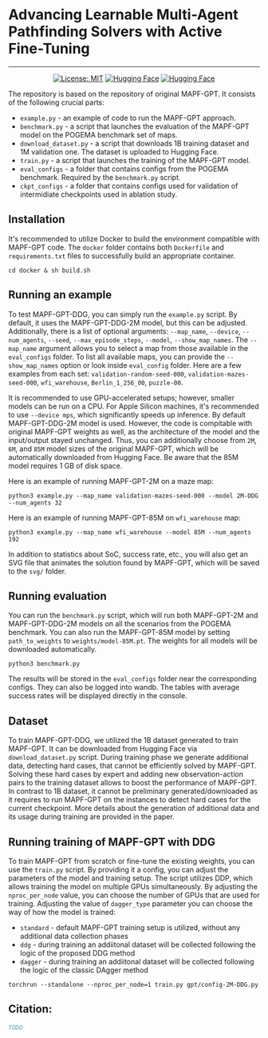 # Advancing Learnable Multi-Agent Pathfinding Solvers with Active Fine-Tuning



<div align="center" dir="auto">

---

[![License: MIT](https://img.shields.io/badge/License-MIT-blue.svg)](https://github.com/CognitiveAISystems/MAPF-GPT/blob/main/LICENSE)
[![Hugging Face](https://img.shields.io/badge/Weights-MAPF--GPT-blue?logo=huggingface)](https://huggingface.co/aandreychuk/MAPF-GPT/tree/main)
[![Hugging Face](https://img.shields.io/badge/Dataset-MAPF--GPT-blue?logo=huggingface)](https://huggingface.co/datasets/aandreychuk/MAPF-GPT/tree/main)
</div>

The repository is based on the repository of original MAPF-GPT. It consists of the following crucial parts:

- `example.py` - an example of code to run the MAPF-GPT approach.
- `benchmark.py` - a script that launches the evaluation of the MAPF-GPT model on the POGEMA benchmark set of maps.
- `download_dataset.py` - a script that downloads 1B training dataset and 1M validation one. The dataset is uploaded to Hugging Face.
- `train.py` - a script that launches the training of the MAPF-GPT model.
- `eval_configs` - a folder that contains configs from the POGEMA benchmark. Required by the `benchmark.py` script.
- `ckpt_configs` - a folder that contains configs used for validation of intermidiate checkpoints used in ablation study.

## Installation

It's recommended to utilize Docker to build the environment compatible with MAPF-GPT code. The `docker` folder contains both `Dockerfile` and `requirements.txt` files to successfully build an appropriate container.

```
cd docker & sh build.sh
```

## Running an example

To test MAPF-GPT-DDG, you can simply run the `example.py` script. By default, it uses the MAPF-GPT-DDG-2M model, but this can be adjusted.  
Additionally, there is a list of optional arguments: `--map_name`, `--device`, `--num_agents`, `--seed`, `--max_episode_steps`, `--model`, `--show_map_names`. The `--map_name` argument allows you to select a map from those available in the `eval_configs` folder. To list all available maps, you can provide the `--show_map_names` option or look inside `eval_config` folder. Here are a few examples from each set: `validation-random-seed-000`, `validation-mazes-seed-000`, `wfi_warehouse`, `Berlin_1_256_00`, `puzzle-00`.  

It is recommended to use GPU-accelerated setups; however, smaller models can be run on a CPU. For Apple Silicon machines, it's recommended to use `--device mps`, which significantly speeds up inference.
By default MAPF-GPT-DDG-2M model is used. However, the code is compitable with original MAPF-GPT weights as well, as the architecture of the model and the input/output stayed unchanged.
Thus, you can additionally choose from `2M`, `6M`, and `85M` model sizes of the original MAPF-GPT, which will be automatically downloaded from Hugging Face. Be aware that the 85M model requires 1 GB of disk space.


Here is an example of running MAPF-GPT-2M on a maze map:
```
python3 example.py --map_name validation-mazes-seed-000 --model 2M-DDG --num_agents 32
```


Here is an example of running MAPF-GPT-85M on `wfi_warehouse` map:
```
python3 example.py --map_name wfi_warehouse --model 85M --num_agents 192
```

In addition to statistics about SoC, success rate, etc., you will also get an SVG file that animates the solution found by MAPF-GPT, which will be saved to the `svg/` folder.


## Running evaluation

You can run the `benchmark.py` script, which will run both MAPF-GPT-2M and MAPF-GPT-DDG-2M models on all the scenarios from the POGEMA benchmark.
You can also run the MAPF-GPT-85M model by setting `path_to_weights` to `weights/model-85M.pt`. The weights for all models will be downloaded automatically.

```
python3 benchmark.py
```

The results will be stored in the `eval_configs` folder near the corresponding configs. They can also be logged into wandb. The tables with average success rates will be displayed directly in the console.

## Dataset

To train MAPF-GPT-DDG, we utilized the 1B dataset generated to train MAPF-GPT. It can be downloaded from Hugging Face via `download_dataset.py` script. During training phase we generate additional data, detecting hard cases, that cannot be efficiently solved by MAPF-GPT. Solving these hard cases by expert and adding new observation-action pairs to the training dataset allows to boost the performance of MAPF-GPT. In contrast to 1B dataset, it cannot be preliminary generated/downloaded as it requires to run MAPF-GPT on the instances to detect hard cases for the current checkpoint. More details about the generation of additional data and its usage during training are provided in the paper.


## Running training of MAPF-GPT with DDG

To train MAPF-GPT from scratch or fine-tune the existing weights, you can use the `train.py` script. By providing it a config, you can adjust the parameters of the model and training setup. The script utilizes DDP, which allows training the model on multiple GPUs simultaneously. By adjusting the `nproc_per_node` value, you can choose the number of GPUs that are used for training.
Adjusting the value of `dagger_type` parameter you can choose the way of how the model is trained:
  - `standard` - default MAPF-GPT training setup is utilized, without any additional data collection phases
  - `ddg` - during training an addiitonal dataset will be collected following the logic of the proposed DDG method
  - `dagger` - during training an addiitonal dataset will be collected following the logic of the classic DAgger method
```
torchrun --standalone --nproc_per_node=1 train.py gpt/config-2M-DDG.py
```

## Citation:

```bibtex
TODO
```
